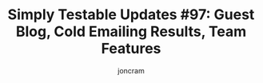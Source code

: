 ---
title: "Simply Testable Updates #97: Guest Blog, Cold Emailing Results, Team Features"
author: joncram
newsletter:
    issue_number: 97th
    url: https://us5.campaign-archive2.com/?u=ac75e33d993d2b502e333ddd0&amp;id=143f8da3db
    highlights:
      - <a href="https://us5.campaign-archive2.com/?u=ac75e33d993d2b502e333ddd0&amp;id=143f8da3db#cold-emailing-campaign-results">Cold Emailing Campaign Results</a>
      - <a href="https://us5.campaign-archive2.com/?u=ac75e33d993d2b502e333ddd0&amp;id=143f8da3db#guest-blogging">Guest Blogging</a>
      - <a href="https://us5.campaign-archive2.com/?u=ac75e33d993d2b502e333ddd0&amp;id=143f8da3db#promoting-the-service">Promoting The Service</a>
      - <a href="https://us5.campaign-archive2.com/?u=ac75e33d993d2b502e333ddd0&amp;id=143f8da3db#team-features">Team Features</a>
    closing_sentence: Expect the next newsletter in a week from now on 16 July 2014
---